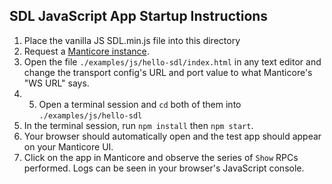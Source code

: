 ## SDL JavaScript App Startup Instructions
1) Place the vanilla JS SDL.min.js file into this directory
2) Request a [Manticore instance](https://smartdevicelink.com/resources/manticore/).  
3) Open the file `./examples/js/hello-sdl/index.html` in any text editor and change the transport config's URL and port value to what Manticore's "WS URL" says.
4) 5) Open a terminal session and `cd` both of them into `./examples/js/hello-sdl`
6) In the terminal session, run `npm install` then `npm start`.
7) Your browser should automatically open and the test app should appear on your Manticore UI.
8) Click on the app in Manticore and observe the series of `Show` RPCs performed. Logs can be seen in your browser's JavaScript console.
